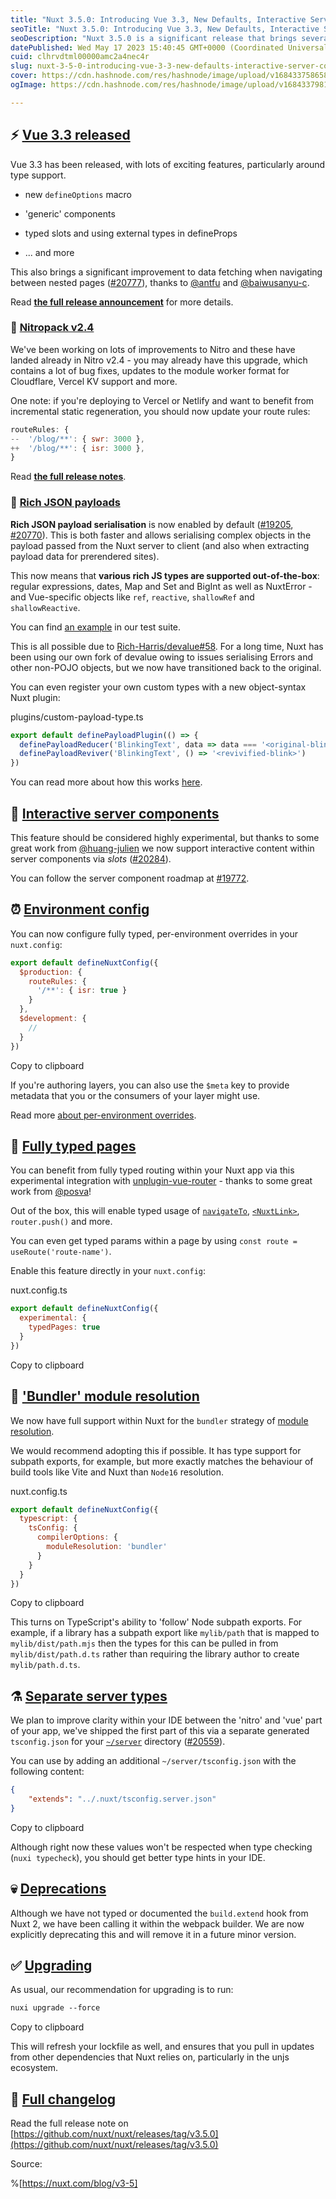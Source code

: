 ```yaml
---
title: "Nuxt 3.5.0: Introducing Vue 3.3, New Defaults, Interactive Server Components, Typed Pages, and More"
seoTitle: "Nuxt 3.5.0: Introducing Vue 3.3, New Defaults, Interactive Server Comp"
seoDescription: "Nuxt 3.5.0 is a significant release that brings several new features and enhancements. It includes Vue 3.3, which introduces exciting features and improved"
datePublished: Wed May 17 2023 15:40:45 GMT+0000 (Coordinated Universal Time)
cuid: clhrvdtml00000amc2a4nec4r
slug: nuxt-3-5-0-introducing-vue-3-3-new-defaults-interactive-server-components-typed-pages-and-more
cover: https://cdn.hashnode.com/res/hashnode/image/upload/v1684337586584/25195fb5-9e88-432c-b036-1d1de8aaaafa.webp
ogImage: https://cdn.hashnode.com/res/hashnode/image/upload/v1684337981737/21abac56-e423-41aa-8601-e9dfdc28d230.webp

---
```


## ⚡️ [Vue 3.3 released](https://nuxt.com/blog/v3-5#%EF%B8%8F-vue-33-released)

Vue 3.3 has been released, with lots of exciting features, particularly around type support.

* new `defineOptions` macro
    
* 'generic' components
    
* typed slots and using external types in defineProps
    
* ... and more
    

This also brings a significant improvement to data fetching when navigating between nested pages ([#20777](https://github.com/nuxt/nuxt/pull/20777)), thanks to [@antfu](https://github.com/antfu) and [@baiwusanyu-c](https://github.com/baiwusanyu-c).

Read [**the full release announcement**](https://blog.vuejs.org/posts/vue-3-3) for more details.

### 🙌 [Nitropack v2.4](https://nuxt.com/blog/v3-5#nitropack-v24)

We've been working on lots of improvements to Nitro and these have landed already in Nitro v2.4 - you may already have this upgrade, which contains a lot of bug fixes, updates to the module worker format for Cloudflare, Vercel KV support and more.

One note: if you're deploying to Vercel or Netlify and want to benefit from incremental static regeneration, you should now update your route rules:

```javascript
routeRules: {
--  '/blog/**': { swr: 3000 },
++  '/blog/**': { isr: 3000 },
}
```

Read [**the full release notes**](https://github.com/unjs/nitro/releases/tag/v2.4.0).

### 💖 [Rich JSON payloads](https://nuxt.com/blog/v3-5#rich-json-payloads)

**Rich JSON payload serialisation** is now enabled by default ([#19205](https://github.com/nuxt/nuxt/pull/19205), [#20770](https://github.com/nuxt/nuxt/pull/20770)). This is both faster and allows serialising complex objects in the payload passed from the Nuxt server to client (and also when extracting payload data for prerendered sites).

This now means that **various rich JS types are supported out-of-the-box**: regular expressions, dates, Map and Set and BigInt as well as NuxtError - and Vue-specific objects like `ref`, `reactive`, `shallowRef` and `shallowReactive`.

You can find [an example](https://github.com/nuxt/nuxt/blob/main/test/fixtures/basic/pages/json-payload.vue) in our test suite.

This is all possible due to [Rich-Harris/devalue#58](https://github.com/Rich-Harris/devalue/pull/58). For a long time, Nuxt has been using our own fork of devalue owing to issues serialising Errors and other non-POJO objects, but we now have transitioned back to the original.

You can even register your own custom types with a new object-syntax Nuxt plugin:

plugins/custom-payload-type.ts

```javascript
export default definePayloadPlugin(() => {
  definePayloadReducer('BlinkingText', data => data === '<original-blink>' && '_')
  definePayloadReviver('BlinkingText', () => '<revivified-blink>')
})
```

You can read more about how this works [here](https://github.com/rich-harris/devalue#custom-types).

## 🛝 [Interactive server components](https://nuxt.com/blog/v3-5#interactive-server-components)

This feature should be considered highly experimental, but thanks to some great work from [@huang-julien](https://github.com/huang-julien) we now support interactive content within server components via *slots* ([#20284](https://github.com/nuxt/nuxt/pull/20284)).

You can follow the server component roadmap at [#19772](https://github.com/nuxt/nuxt/issues/19772).

## ⏰ [Environment config](https://nuxt.com/blog/v3-5#environment-config)

You can now configure fully typed, per-environment overrides in your `nuxt.config`:

```javascript
export default defineNuxtConfig({
  $production: {
    routeRules: {
      '/**': { isr: true }
    }
  },
  $development: {
    //
  }
})
```

Copy to clipboard

If you're authoring layers, you can also use the `$meta` key to provide metadata that you or the consumers of your layer might use.

Read more [about per-environment overrides](https://github.com/nuxt/nuxt/pull/20329).

## 💪 [Fully typed pages](https://nuxt.com/blog/v3-5#fully-typed-pages)

You can benefit from fully typed routing within your Nuxt app via this experimental integration with [unplugin-vue-router](https://github.com/posva/unplugin-vue-router) - thanks to some great work from [@posva](https://github.com/posva)!

Out of the box, this will enable typed usage of [`navigateTo`](https://nuxt.com/docs/api/utils/navigate-to), [`<NuxtLink>`](https://nuxt.com/docs/api/components/nuxt-link), `router.push()` and more.

You can even get typed params within a page by using `const route = useRoute('route-name')`.

Enable this feature directly in your `nuxt.config`:

nuxt.config.ts

```javascript
export default defineNuxtConfig({
  experimental: {
    typedPages: true
  }
})
```

Copy to clipboard

## 🔎 ['Bundler' module resolution](https://nuxt.com/blog/v3-5#bundler-module-resolution)

We now have full support within Nuxt for the `bundler` strategy of [module resolution](https://www.typescriptlang.org/docs/handbook/module-resolution.html).

We would recommend adopting this if possible. It has type support for subpath exports, for example, but more exactly matches the behaviour of build tools like Vite and Nuxt than `Node16` resolution.

nuxt.config.ts

```javascript
export default defineNuxtConfig({
  typescript: {
    tsConfig: {
      compilerOptions: {
        moduleResolution: 'bundler'
      }
    }
  }
})
```

Copy to clipboard

This turns on TypeScript's ability to 'follow' Node subpath exports. For example, if a library has a subpath export like `mylib/path` that is mapped to `mylib/dist/path.mjs` then the types for this can be pulled in from `mylib/dist/path.d.ts` rather than requiring the library author to create `mylib/path.d.ts`.

## ⚗️ [Separate server types](https://nuxt.com/blog/v3-5#%EF%B8%8F-separate-server-types)

We plan to improve clarity within your IDE between the 'nitro' and 'vue' part of your app, we've shipped the first part of this via a separate generated `tsconfig.json` for your [`~/server`](https://nuxt.com/docs/guide/directory-structure/server) directory ([#20559](https://github.com/nuxt/nuxt/pull/20559)).

You can use by adding an additional `~/server/tsconfig.json` with the following content:

```json
{  
    "extends": "../.nuxt/tsconfig.server.json"
}
```

Copy to clipboard

Although right now these values won't be respected when type checking (`nuxi typecheck`), you should get better type hints in your IDE.

## 💀 [Deprecations](https://nuxt.com/blog/v3-5#deprecations)

Although we have not typed or documented the `build.extend` hook from Nuxt 2, we have been calling it within the webpack builder. We are now explicitly deprecating this and will remove it in a future minor version.

## ✅ [Upgrading](https://nuxt.com/blog/v3-5#upgrading)

As usual, our recommendation for upgrading is to run:

```apache
nuxi upgrade --force
```

Copy to clipboard

This will refresh your lockfile as well, and ensures that you pull in updates from other dependencies that Nuxt relies on, particularly in the unjs ecosystem.

## 📃 [Full changelog](https://nuxt.com/blog/v3-5#full-changelog)

Read the full release note on [https://github.com/nuxt/nuxt/releases/tag/v3.5.0](https://github.com/nuxt/nuxt/releases/tag/v3.5.0)

Source:

%[https://nuxt.com/blog/v3-5]